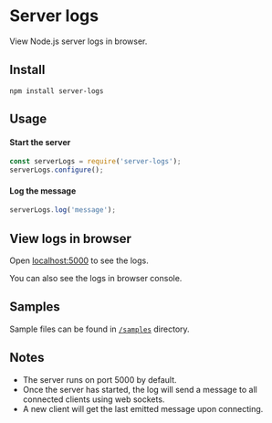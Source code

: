 # Server logs

View Node.js server logs in browser.

## Install

```shell script
npm install server-logs
```

## Usage

#### Start the server
```javascript
const serverLogs = require('server-logs');
serverLogs.configure();
```

#### Log the message
```javascript
serverLogs.log('message');
```

## View logs in browser
Open [localhost:5000](http://localhost:5000) to see the logs.

You can also see the logs in browser console.

## Samples

Sample files can be found in [`/samples`](https://github.com/rahul3883/server-logs/tree/master/samples) directory.

## Notes

- The server runs on port 5000 by default.
- Once the server has started, the log will send a message to all connected clients using web sockets.
- A new client will get the last emitted message upon connecting.
